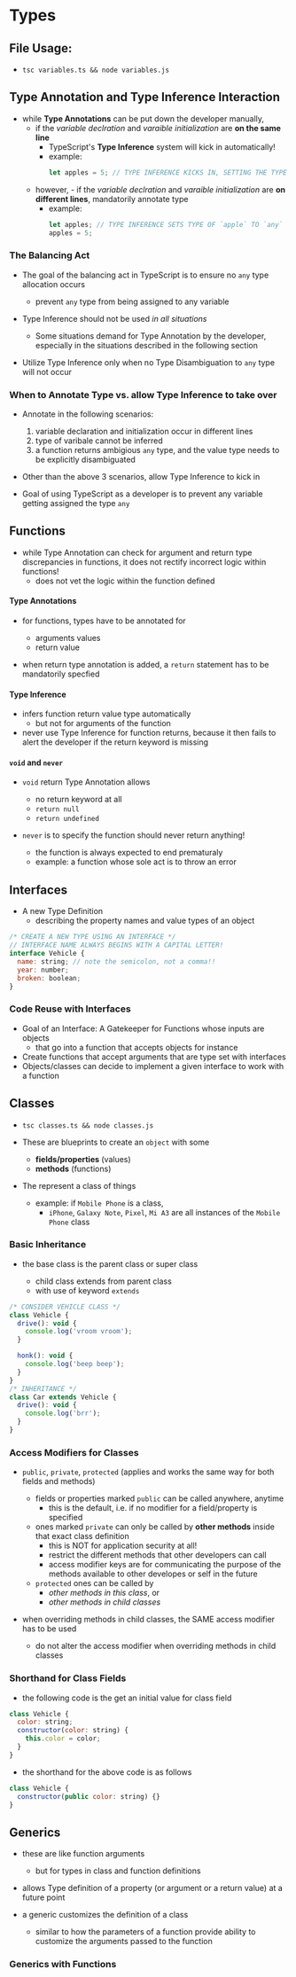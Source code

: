 # Types

## File Usage:

- `tsc variables.ts && node variables.js`

## Type Annotation and Type Inference Interaction

- while **Type Annotations** can be put down the developer manually,
  - if the _variable declration_ and _varaible initialization_ are **on the same line**
    - TypeScript's **Type Inference** system will kick in automatically!
    - example:
      ```js
      let apples = 5; // TYPE INFERENCE KICKS IN, SETTING THE TYPE OF `apples` TO `number`
      ```
  - however, - if the _variable declration_ and _varaible initialization_ are **on different lines**, mandatorily annotate type
    - example:
      ```js
      let apples; // TYPE INFERENCE SETS TYPE OF `apple` TO `any`
      apples = 5;
      ```

### The Balancing Act

- The goal of the balancing act in TypeScript is to ensure no `any` type allocation occurs

  - prevent `any` type from being assigned to any variable

- Type Inference should not be used _in all situations_

  - Some situations demand for Type Annotation by the developer, especially in the situations described in the following section

- Utilize Type Inference only when no Type Disambiguation to `any` type will not occur

### When to Annotate Type vs. allow Type Inference to take over

- Annotate in the following scenarios:

  1. variable declaration and initialization occur in different lines
  2. type of varibale cannot be inferred
  3. a function returns ambigious `any` type, and the value type needs to be explicitly disambiguated

- Other than the above 3 scenarios, allow Type Inference to kick in
- Goal of using TypeScript as a developer is to prevent any variable getting assigned the type `any`

## Functions

- while Type Annotation can check for argument and return type discrepancies in functions, it does not rectify incorrect logic within functions!
  - does not vet the logic within the function defined

#### Type Annotations

- for functions, types have to be annotated for

  - arguments values
  - return value

- when return type annotation is added, a `return` statement has to be mandatorily specfied

#### Type Inference

- infers function return value type automatically
  - but not for arguments of the function
- never use Type Inference for function returns, because it then fails to alert the developer if the return keyword is missing

#### `void` and `never`

- `void` return Type Annotation allows

  - no return keyword at all
  - `return null`
  - `return undefined`

- `never` is to specify the function should never return anything!
  - the function is always expected to end prematuraly
  - example: a function whose sole act is to throw an error

## Interfaces

- A new Type Definition
  - describing the property names and value types of an object

```js
/* CREATE A NEW TYPE USING AN INTERFACE */
// INTERFACE NAME ALWAYS BEGINS WITH A CAPITAL LETTER!
interface Vehicle {
  name: string; // note the semicolon, not a comma!!
  year: number;
  broken: boolean;
}
```

### Code Reuse with Interfaces

- Goal of an Interface: A Gatekeeper for Functions whose inputs are objects
  - that go into a function that accepts objects for instance
- Create functions that accept arguments that are type set with interfaces
- Objects/classes can decide to implement a given interface to work with a function

## Classes

- `tsc classes.ts && node classes.js`

- These are blueprints to create an `object` with some

  - **fields/properties** (values)
  - **methods** (functions)

- The represent a class of things
  - example: if `Mobile Phone` is a class,
    - `iPhone`, `Galaxy Note`, `Pixel`, `Mi A3` are all instances of the `Mobile Phone` class

### Basic Inheritance

- the base class is the parent class or super class

  - child class extends from parent class
  - with use of keyword `extends`

```js
/* CONSIDER VEHICLE CLASS */
class Vehicle {
  drive(): void {
    console.log('vroom vroom');
  }

  honk(): void {
    console.log('beep beep');
  }
}
/* INHERITANCE */
class Car extends Vehicle {
  drive(): void {
    console.log('brr');
  }
}
```

### Access Modifiers for Classes

- `public`, `private`, `protected` (applies and works the same way for both fields and methods)

  - fields or properties marked `public` can be called anywhere, anytime
    - this is the default, i.e. if no modifier for a field/property is specified
  - ones marked `private` can only be called by **other methods** inside that exact class definition
    - this is NOT for application security at all!
    - restrict the different methods that other developers can call
    - access modifier keys are for communicating the purpose of the methods available to other developes or self in the future
  - `protected` ones can be called by
    - _other methods in this class_, or
    - _other methods in child classes_

- when overriding methods in child classes, the SAME access modifier has to be used
  - do not alter the access modifier when overriding methods in child classes

### Shorthand for Class Fields

- the following code is the get an initial value for class field

```js
class Vehicle {
  color: string;
  constructor(color: string) {
    this.color = color;
  }
}
```

- the shorthand for the above code is as follows

```js
class Vehicle {
  constructor(public color: string) {}
}
```

## Generics

- these are like function arguments

  - but for types in class and function definitions

- allows Type definition of a property (or argument or a return value) at a future point
- a generic customizes the definition of a class
  - similar to how the parameters of a function provide ability to customize the arguments passed to the function

### Generics with Functions

